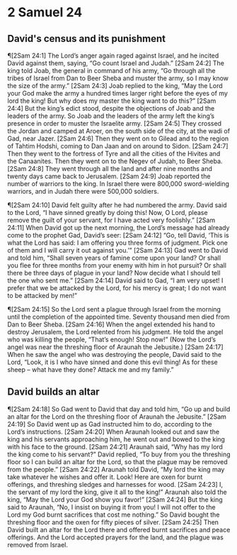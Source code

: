 # 2 Samuel 24

## David's census and its punishment
¶[2Sam 24:1] The Lord’s anger again raged against Israel, and he incited David against them, saying, “Go count Israel and Judah.”
[2Sam 24:2] The king told Joab, the general in command of his army, “Go through all the tribes of Israel from Dan to Beer Sheba and muster the army, so I may know the size of the army.”
[2Sam 24:3] Joab replied to the king, “May the Lord your God make the army a hundred times larger right before the eyes of my lord the king! But why does my master the king want to do this?”
[2Sam 24:4] But the king’s edict stood, despite the objections of Joab and the leaders of the army. So Joab and the leaders of the army left the king’s presence in order to muster the Israelite army.
[2Sam 24:5] They crossed the Jordan and camped at Aroer, on the south side of the city, at the wadi of Gad, near Jazer.
[2Sam 24:6] Then they went on to Gilead and to the region of Tahtim Hodshi, coming to Dan Jaan and on around to Sidon.
[2Sam 24:7] Then they went to the fortress of Tyre and all the cities of the Hivites and the Canaanites. Then they went on to the Negev of Judah, to Beer Sheba.
[2Sam 24:8] They went through all the land and after nine months and twenty days came back to Jerusalem.
[2Sam 24:9] Joab reported the number of warriors to the king. In Israel there were 800,000 sword-wielding warriors, and in Judah there were 500,000 soldiers.

¶[2Sam 24:10] David felt guilty after he had numbered the army. David said to the Lord, “I have sinned greatly by doing this! Now, O Lord, please remove the guilt of your servant, for I have acted very foolishly.”
[2Sam 24:11] When David got up the next morning, the Lord’s message had already come to the prophet Gad, David’s seer:
[2Sam 24:12] “Go, tell David, ‘This is what the Lord has said: I am offering you three forms of judgment. Pick one of them and I will carry it out against you.’”
[2Sam 24:13] Gad went to David and told him, “Shall seven years of famine come upon your land? Or shall you flee for three months from your enemy with him in hot pursuit? Or shall there be three days of plague in your land? Now decide what I should tell the one who sent me.”
[2Sam 24:14] David said to Gad, “I am very upset! I prefer that we be attacked by the Lord, for his mercy is great; I do not want to be attacked by men!”

¶[2Sam 24:15] So the Lord sent a plague through Israel from the morning until the completion of the appointed time. Seventy thousand men died from Dan to Beer Sheba.
[2Sam 24:16] When the angel extended his hand to destroy Jerusalem, the Lord relented from his judgment. He told the angel who was killing the people, “That’s enough! Stop now!” (Now the Lord’s angel was near the threshing floor of Araunah the Jebusite.)
[2Sam 24:17] When he saw the angel who was destroying the people, David said to the Lord, “Look, it is I who have sinned and done this evil thing! As for these sheep – what have they done? Attack me and my family.”

## David builds an altar
¶[2Sam 24:18] So Gad went to David that day and told him, “Go up and build an altar for the Lord on the threshing floor of Araunah the Jebusite.”
[2Sam 24:19] So David went up as Gad instructed him to do, according to the Lord’s instructions.
[2Sam 24:20] When Araunah looked out and saw the king and his servants approaching him, he went out and bowed to the king with his face to the ground.
[2Sam 24:21] Araunah said, “Why has my lord the king come to his servant?” David replied, “To buy from you the threshing floor so I can build an altar for the Lord, so that the plague may be removed from the people.”
[2Sam 24:22] Araunah told David, “My lord the king may take whatever he wishes and offer it. Look! Here are oxen for burnt offerings, and threshing sledges and harnesses for wood.
[2Sam 24:23] I, the servant of my lord the king, give it all to the king!” Araunah also told the king, “May the Lord your God show you favor!”
[2Sam 24:24] But the king said to Araunah, “No, I insist on buying it from you! I will not offer to the Lord my God burnt sacrifices that cost me nothing.” So David bought the threshing floor and the oxen for fifty pieces of silver.
[2Sam 24:25] Then David built an altar for the Lord there and offered burnt sacrifices and peace offerings. And the Lord accepted prayers for the land, and the plague was removed from Israel.
